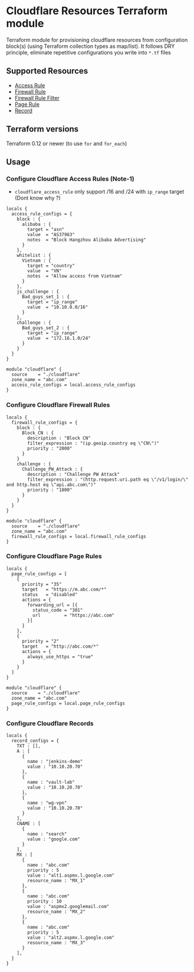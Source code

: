# Cloudflare Resources Terraform module
Terraform module for provisioning cloudflare resources from configuration block(s) (using Terraform collection types as map/list). It follows DRY principle, eliminate repetitive configurations you write into `*.tf` files

## Supported Resources
* [Access Rule](https://registry.terraform.io/providers/cloudflare/cloudflare/latest/docs/resources/access_rule)
* [Firewall Rule](https://registry.terraform.io/providers/cloudflare/cloudflare/latest/docs/resources/firewall_rule)
* [Firewall Rule Filter](https://registry.terraform.io/providers/cloudflare/cloudflare/latest/docs/resources/filter)
* [Page Rule](https://registry.terraform.io/providers/cloudflare/cloudflare/latest/docs/resources/page_rule)
* [Record](https://registry.terraform.io/providers/cloudflare/cloudflare/latest/docs/resources/record)

## Terraform versions

Terraform 0.12 or newer (to use `for` and `for_each`)

## Usage
### Configure Cloudflare Access Rules (Note-1)

* `cloudflare_access_rule` only support /16 and /24 with `ip_range` target (Dont know why ?)
```hcl
locals {
  access_rule_configs = {
    block : {
      alibaba : {
        target = "asn"
        value  = "AS37963"
        notes  = "Block Hangzhou Alibaba Advertising"
      }
    },
    whitelist : {
      Vietnam : {
        target = "country"
        value  = "VN"
        notes  = "Allow access from Vietnam"
      }
    },
    js_challenge : {
      Bad_guys_set_1 : {
        target = "ip_range"
        value  = "10.10.0.0/16"
      }
    },
    challenge : {
      Bad_guys_set_2 : {
        target = "ip_range"
        value  = "172.16.1.0/24"
      }
    }
  }
}

module "cloudflare" {
  source    = "./cloudflare"
  zone_name = "abc.com"
  access_rule_configs = local.access_rule_configs
}
```
### Configure Cloudflare Firewall Rules
```hcl
locals {
  firewall_rule_configs = {
    block : {
      Block_CN : {
        description : "Block CN"
        filter_expression : "(ip.geoip.country eq \"CN\")"
        priority : "2000"
      }
    }
    challenge : {
      Challenge_PW_Attack : {
        description : "Challenge PW Attack"
        filter_expression : "(http.request.uri.path eq \"/v1/login/\" and http.host eq \"api.abc.com\")"
        priority : "1800"
      }
    }
  }
}

module "cloudflare" {
  source    = "./cloudflare"
  zone_name = "abc.com"
  firewall_rule_configs = local.firewall_rule_configs
}
```

### Configure Cloudflare Page Rules
```hcl
locals {
  page_rule_configs = [
    {
      priority = "35"
      target   = "https://m.abc.com/*"
      status   = "disabled"
      actions = {
        forwarding_url = [{
          status_code = "301"
          url         = "https://abc.com"
        }]
      }
    },
    {
      priority = "2"
      target   = "http://abc.com/*"
      actions = {
        always_use_https = "true"
      }
    }
  ]
}

module "cloudflare" {
  source    = "./cloudflare"
  zone_name = "abc.com"
  page_rule_configs = local.page_rule_configs
}
```
### Configure Cloudflare Records
```hcl
locals {
  record_configs = {
    TXT : [],
    A : [
      {
        name : "jenkins-demo"
        value : "10.10.20.70"
      },
      {
        name : "vault-lab"
        value : "10.10.20.70"
      },
      {
        name : "wg-vpn"
        value : "10.10.20.70"
      }
    ],
    CNAME : [
      {
        name : "search"
        value : "google.com"
      }
    ],
    MX : [
      {
        name : "abc.com"
        priority : 5
        value : "alt1.aspmx.l.google.com"
        resource_name : "MX_1"
      },
      {
        name : "abc.com"
        priority : 10
        value : "aspmx2.googlemail.com"
        resource_name : "MX_2"
      },
      {
        name : "abc.com"
        priority : 5
        value : "alt2.aspmx.l.google.com"
        resource_name : "MX_3"
      }
    ],
  }
}
```
